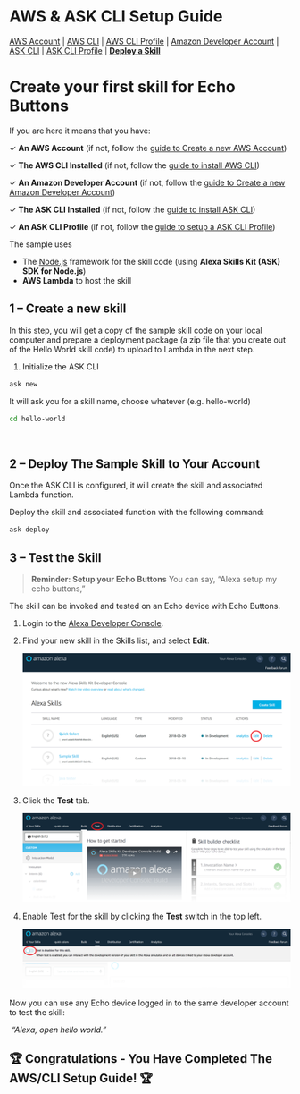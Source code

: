 # AWS & ASK CLI Setup Guide
[AWS Account](new-aws-account.md) | [AWS CLI](aws-cli-setup-intro.md) | [AWS CLI Profile](aws-cli-setup-profile.md) | [Amazon Developer Account](dev-portal-intro.md) | [ASK CLI](ask-cli-setup-intro.md) | [ASK CLI Profile](ask-cli-setup-profile.md) | **[Deploy a Skill](deploy-sample-skill.md)**




# Create your first skill for Echo Buttons



If you are here it means that you have:

✓ **An AWS Account** (if not, follow the [guide to Create a new AWS Account](new-aws-account.md))

✓ **The AWS CLI Installed** (if not, follow the [guide to install AWS CLI](aws-cli-setup-install.md))

✓ **An Amazon Developer Account** (if not, follow the [guide to Create a new Amazon Developer Account](new-dev-portal-account.md))

✓ **The ASK CLI Installed** (if not, follow the [guide to install ASK CLI](ask-cli-setup-install.md))

✓ **An ASK CLI Profile** (if not, follow the [guide to setup a ASK CLI Profile](ask-cli-setup-profile.md))



The sample uses

- The [Node.js](https://nodejs.org/en/) framework for the skill code (using **Alexa Skills Kit (ASK) SDK for Node.js**)
- **AWS Lambda** to host the skill





## 1 – Create a new skill

In this step, you will get a copy of the sample skill code on your local computer and prepare a deployment package (a zip file that you create out of the Hello World skill code) to upload to Lambda in the next step. 

1. Initialize the ASK CLI

```bash
ask new
```

It will ask you for a skill name, choose whatever (e.g. hello-world)


```bash
cd hello-world
```

​       

## 2 – Deploy The Sample Skill to Your Account

Once the ASK CLI is configured, it will create the skill and associated Lambda function. 

Deploy the skill and associated function with the following command: 

```bash
ask deploy
```



## 3 – Test the Skill

> **Reminder: Setup your Echo Buttons** 
> You can say, “Alexa setup my echo buttons,” 

The skill can be invoked and tested on an Echo device with Echo Buttons. 

1. Login to the [Alexa Developer Console](https://developer.amazon.com/alexa/console/ask).

2. Find your new skill in the Skills list, and select **Edit**.

   ![skills-list](lab1-devportal-skills-list.png)

3. Click the **Test** tab.

   ![test-tab](lab1-devportal-test-tab.png)

4. Enable Test for the skill by clicking the **Test** switch in the top left. 

   ![test-switch](lab1-devportal-test-switch.png)

Now you can use any Echo device logged in to the same developer account to test the skill: 

​     *“Alexa, open hello world.”*



##  🏆 **Congratulations** - You Have Completed The AWS/CLI Setup Guide! 🏆

